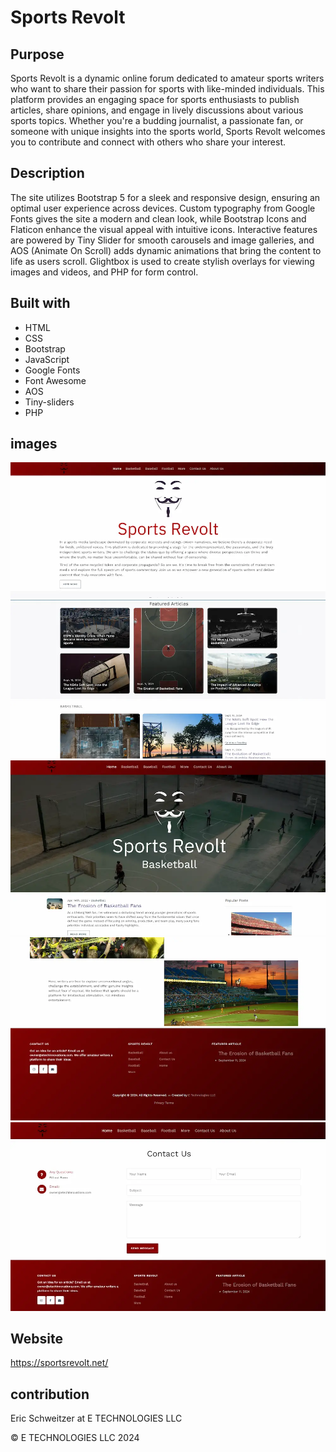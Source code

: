 # Sports Revolt

## Purpose
Sports Revolt is a dynamic online forum dedicated to amateur sports writers who want to share their passion for sports with like-minded individuals. This platform provides an engaging space for sports enthusiasts to publish articles, share opinions, and engage in lively discussions about various sports topics. Whether you're a budding journalist, a passionate fan, or someone with unique insights into the sports world, Sports Revolt welcomes you to contribute and connect with others who share your interest.


## Description
 The site utilizes Bootstrap 5 for a sleek and responsive design, ensuring an optimal user experience across devices. Custom typography from Google Fonts gives the site a modern and clean look, while Bootstrap Icons and Flaticon enhance the visual appeal with intuitive icons. Interactive features are powered by Tiny Slider for smooth carousels and image galleries, and AOS (Animate On Scroll) adds dynamic animations that bring the content to life as users scroll. Glightbox is used to create stylish overlays for viewing images and videos, and PHP for form control.
 



## Built with

* HTML
* CSS
* Bootstrap
* JavaScript
* Google Fonts
* Font Awesome
* AOS
* Tiny-sliders
* PHP


## images

![](/images/screen%20shots/Screenshot%202024-09-11%20201321.webp)
![](/images/screen%20shots/Screenshot%202024-09-11%20201421.webp)
![](/images/screen%20shots/Screenshot%202024-09-11%20201450.webp)
![](/images/screen%20shots/Screenshot%202024-09-11%20201514.webp)
![](/images/screen%20shots/Screenshot%202024-09-11%20201535.webp)


## Website 
https://sportsrevolt.net/ 

## contribution
Eric Schweitzer at E TECHNOLOGIES LLC

&copy; E TECHNOLOGIES LLC 2024


<!-- keep ************Transaction ID
3DN24957SA515791U -->

<!-- php -S localhost:8000  -->

<!-- TO DO  -->

<!-- lazy loading -->
<!-- index page in css? -->
<!-- make sure everything works then delete commented out index page  -->
<!-- make sure forms work, I changed head and preloaders on bottom of page -->
<!-- check dates of articles -->
<!-- use data-aos="" not sure its working on everthing bc its in class and not data-aos ***************this seems to be done check every page-->

<!-- read readme and delet things that arent used  -->

<!--  -->
<!--  -->
<!--  -->

<!-- THINGS TO THINK ABOUT -->

<!--  need to think of clever way to get writers/and how to make site different-->
<!--  ask tiktokers to write something, pitch it as a way to get discovered and grow their brand-->

<!-- test -->
<!-- aos animations******************************************* -->

<!-- Fade Animations:
fade-up
fade-down
fade-left
fade-right
fade
Flip Animations:
flip-left
flip-right
flip-up
flip-down
Slide Animations:
slide-up
slide-down
slide-left
slide-right
Zoom Animations:
zoom-in
zoom-out
Other Animations:
rotate-left
rotate-right -->



<!-- Minimize and Compress Files:

Minify your CSS, JavaScript, and HTML files. Tools like UglifyJS (for JavaScript) and CSSNano (for CSS) can help reduce file size by removing unnecessary spaces, comments, and code.
Use Gzip or Brotli compression on your server to reduce the size of text-based resources before they're sent to the browser.
Lazy Load Images:

Implement lazy loading for images, so they only load as users scroll down the page. This reduces initial load time.
Use a Content Delivery Network (CDN):

A CDN stores your website's content on servers around the world, reducing latency by serving content from a server close to the user.
Optimize Web Fonts:

Limit the number of web fonts used and ensure they are optimized. Use modern font formats like WOFF2 and preload key fonts for faster delivery.
Leverage Browser Caching:

Set appropriate cache expiration for static resources like images, CSS, and JavaScript, so users don’t have to re-download them on subsequent visits.
Enable HTTP/2:

HTTP/2 allows browsers to load multiple files in parallel over a single connection, speeding up page load times.
Reduce Redirects:

Minimize or eliminate unnecessary redirects to avoid additional HTTP requests.
Database Optimization:

If you're using a CMS or database-driven site, optimize your database by cleaning up old data, revising queries, and setting up caching mechanisms like Redis or Memcached. -->


<!-- Ensure Your Hosting Plan Supports PHP:

GoDaddy offers different hosting plans, such as shared, VPS, and dedicated hosting. Make sure your hosting plan supports PHP. Most GoDaddy plans come with PHP support, but double-check if you’re on a basic shared hosting plan.
PHP Version Compatibility:

GoDaddy allows you to select different PHP versions. Ensure the version you're using locally (like PHP 8.x) is supported on your GoDaddy server. You can change the PHP version in the hosting control panel if needed.
File and Folder Permissions:

Set proper file and folder permissions. Typically, PHP files should have permissions set to 644, and directories should be set to 755 to ensure they are secure but accessible to the server.
PHP Mail Settings:

If you’re using PHP mail functions (e.g., PHPMailer), make sure to configure the email settings correctly with GoDaddy’s SMTP server. GoDaddy might have specific requirements for outgoing mail to prevent spam filtering.
Database Configuration:

If your PHP forms interact with a database, ensure the database credentials (host, username, password) are properly configured for GoDaddy's MySQL or other databases.
.htaccess Configuration:

If you need URL rewriting or specific configurations, ensure your .htaccess file is set up correctly. Some servers require particular directives for PHP or URL rewrites to work properly.
SSL Setup:

Ensure that SSL is correctly configured for secure form submissions (especially if sensitive data is being handled). GoDaddy offers SSL certificates, which you can install through your hosting account.
GoDaddy Deployment Workflow:

Use GoDaddy’s file manager or FTP to upload your PHP files. If you’re using version control like Git, some plans allow you to deploy directly via Git. Make sure all your PHP scripts and related assets are uploaded to the correct directories. -->